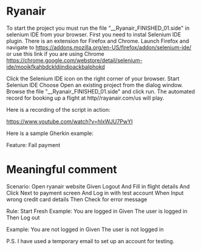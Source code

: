 # Ryanair
To start the project you must run the file "__Ryanair_FINISHED_01.side" in selenium IDE from your browser.
First you need to instal Selenium IDE plugin. There  is an extension for Firefox and Chrome.
Launch Firefox and navigate to https://addons.mozilla.org/en-US/firefox/addon/selenium-ide/
or use this link if you are using  Chrome
 https://chrome.google.com/webstore/detail/selenium-ide/mooikfkahbdckldjjndioackbalphokd

Click the Selenium IDE icon on the right corner of your browser.
Start Seleniun IDE
Choose Open an existing project from the dialog  window.
Browse the file "__Ryanair_FINISHED_01.side" and  click run.
The automated  record for booking up a flight at http//rayanair.com/us will play.

Here is a recording of the script in action:

https://www.youtube.com/watch?v=hlxWJU7PwYI

Here is a sample Gherkin example:

Feature: Fail payment

# Meaningful comment
Scenario: Open ryanair website
Given Logout
And Fill in flight details
And Click Next to payment screen
And Log in with test account
When Input wrong credit card details
Then Check for error message



Rule: Start Fresh
Example: You are logged in
Given The user is logged in
Then Log out

Example: You are not logged in
Given The user is not logged in

P.S. I have used a temporary email to set up an account for testing.




 

